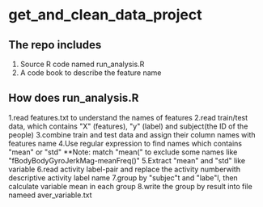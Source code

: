 get_and_clean_data_project
==========================

## The repo includes

  1. Source R code named run_analysis.R
  2. A code book to describe the feature name

## How does run_analysis.R 

  1.read features.txt to understand the names of features
  2.read train/test data, which contains "X" (features), "y" (label) and subject(the ID of the people)
  3.combine train and test data and assign their column names with features name
  4.Use regular expression to find names which contains "mean" or "std"
  **Note: match "mean(" to exclude some names like "fBodyBodyGyroJerkMag-meanFreq()"
  5.Extract "mean" and "std" like variable
  6.read activity label-pair and replace the activity numberwith descriptive activity label name 
  7.group by "subjec"t and "labe"l, then calculate variable mean in each group
  8.write the group by result into file nameed aver_variable.txt
 
